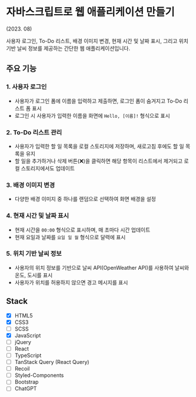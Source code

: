 # 자바스크립트로 웹 애플리케이션 만들기
(2023. 08)

사용자 로그인, To-Do 리스트, 배경 이미지 변경, 현재 시간 및 날짜 표시, 그리고 위치 기반 날씨 정보를 제공하는 간단한 웹 애플리케이션입니다.

## 주요 기능
### 1. 사용자 로그인
  - 사용자가 로그인 폼에 이름을 입력하고 제출하면, 로그인 폼이 숨겨지고 To-Do 리스트 폼 표시
  - 로그인 시 사용자가 입력한 이름을 화면에 `Hello, [이름]!` 형식으로 표시
### 2. To-Do 리스트 관리
  - 사용자가 입력한 할 일 목록을 로컬 스토리지에 저장하며, 새로고침 후에도 할 일 목록을 유지
  - 할 일을 추가하거나 삭제 버튼(❌)을 클릭하면 해당 항목이 리스트에서 제거되고 로컬 스토리지에서도 업데이트
### 3. 배경 이미지 변경
  - 다양한 배경 이미지 중 하나를 랜덤으로 선택하여 화면 배경을 설정
### 4. 현재 시간 및 날짜 표시
  - 현재 시간을 `00:00` 형식으로 표시하며, 매 초마다 시간 업데이트
  - 현재 요일과 날짜를 `요일 일 월` 형식으로 달력에 표시
### 5. 위치 기반 날씨 정보
  - 사용자의 위치 정보를 기반으로 날씨 API(OpenWeather API)를 사용하여 날씨와 온도, 도시를 표시
  - 사용자가 위치를 허용하지 않으면 경고 메시지를 표시

## Stack
- [x] HTML5
- [x] CSS3
- [ ] SCSS
- [x] JavaScript
- [ ] jQuery
- [ ] React
- [ ] TypeScript
- [ ] TanStack Query (React Query)
- [ ] Recoil
- [ ] Styled-Components
- [ ] Bootstrap
- [ ] ChatGPT
